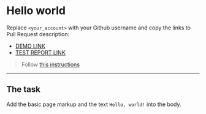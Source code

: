 # Hello world
Replace `<your_account>` with your Github username and copy the links to Pull Request description:
- [DEMO LINK](https://andredolgoleo.github.io/layout_hello-world/)
- [TEST REPORT LINK](https://github.com/andredolgoleo/mateAcademy-Andrey-Dolhov)

> Follow [this instructions](https://mate-academy.github.io/layout_task-guideline/#how-to-solve-the-layout-tasks-on-github)
___

## The task 
Add the basic page markup and the text `Hello, world!` into the body.
